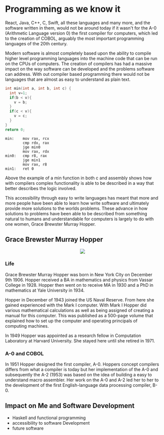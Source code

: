 # Programming as we know it

React, Java, C++, C, Swift, all these languages and many more, and the software written in them, would not be around today if it wasn't for the A-0 (Arithmetic Language version 0) the first compiler for computers, which led to the creation of COBOL, arguably the most important programming languages of the 20th century.


Modern software is almost completely based upon the ability to compile higher level programming languages into the machine code that can be run on the CPUs of computers. The creation of compilers has had a massive impact on the way software can be developed and the problems software can address. With out compiler based programming there would not be languages that are almost as easy to understand as plain text.

```c
int min(int a, int b, int c) {
  int v=1;
  if(b < v){
    v = b;
  }
  if(c < v){
    v = c;
  }
}
return 0;
```

```assembly
min:    mov rax, rcx
        cmp rdx, rax
        jge min0
        mov rax, rdx
min0:   cmp r8, rax
        jge min1
        mov rax, r8
min1:   ret 0
```

 Above the example of a min function in both c and assembly shows how with compilers complex functionality is able to be described in a way that better describes the logic involved.

 This accessibility through easy to write languages has meant that more and more people have been able to learn how write software and ultimately provide more solutions to the worlds problems. These advance in how solutions to problems have been able to be described from something natural to humans and understandable for computers is largely to do with one women, Grace Brewster Murray Hopper.

## Grace Brewster Murray Hopper

<p align="center">
  <img src="https://news.yale.edu/sites/default/files/styles/horizontal_image/public/d6_files/YaleNews_hopper-grace.UNIVAC.102635875-CC_0.jpg?itok=4HL3ETlO"/>
</p>

### Life

Grace Brewster Murray Hopper was born in New York City on December 9th 1906. Hopper received a BA in mathematics and physics from Vassar College in 1928. Hopper then went on to receive MA in 1930 and a PhD in mathematics at Yale University in 1934.

Hopper in December of 1943 joined the US Naval Reserve. From here she gained experienced with the Mark I computer. With Mark I Hopper did various mathematical calculations as well as being assigned of creating a manual for this computer. This was published as a 500-page volume that explained how to set up the computer and operating principals of computing machines.

In 1949 Hopper was appointed as a research fellow in Computation Laboratory at Harvard University. She stayed here until she retired in 1971.

### A-0 and COBOL

In 1951 Hopper designed the first compiler, A-0. Hoppers concept compilers differs from what a compiler is today but her implementation of the A-0 and subsequently the A-2 (1953) was based on the idea of building a easy to understand macro assembler. Her work on the A-0 and A-2 led her to her to the development of the first English-language data processing compiler, B-0.

## Impact on Me and Software Development

* Haskell and functional programming
* accessibility to software Development
* future software
